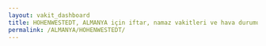 ```yaml
---
layout: vakit_dashboard
title: HOHENWESTEDT, ALMANYA için iftar, namaz vakitleri ve hava durumu - ilçe/eyalet seç
permalink: /ALMANYA/HOHENWESTEDT/
---
```


<script type="text/javascript">
  var GLOBAL_COUNTRY = 'ALMANYA';
  var GLOBAL_CITY = 'HOHENWESTEDT';
  var GLOBAL_STATE = '';
  var lat = 72;
  var lon = 21;
</script>

